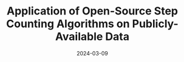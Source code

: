 ---
title: "Application of Open-Source Step Counting Algorithms on Publicly-Available Data"
date: 2024-03-09
event: "Pre-ENAR Workshop: Statistical Methods for Digital Health Technologies Data"
links:
  - name: "Slides"
    url: "https://lilykoff.github.io/step_algorithms/"
    icon: "monitor"
---